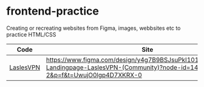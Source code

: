 # frontend-practice

Creating or recreating websites from Figma, images, webbsites etc to practice HTML/CSS

| Code  | Site |
| ------------- | ------------- |
| [LaslesVPN](./LaslesVPN) |https://www.figma.com/design/y4g7B9BSJsuPkI101iyF5E/FREEBIES-Landingpage-LaslesVPN-(Community)?node-id=14-2&p=f&t=UwujO0lgp4D7XKRX-0  |
